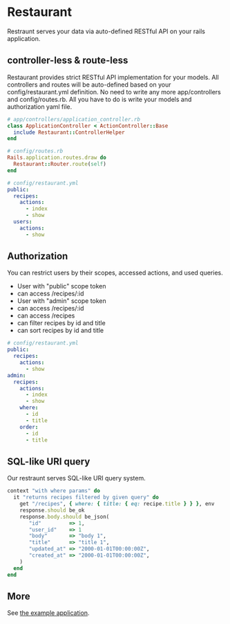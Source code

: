 # Restaurant
Restraunt serves your data via auto-defined RESTful API on your rails application.

## controller-less & route-less
Restaurant provides strict RESTful API implementation for your models.
All controllers and routes will be auto-defined based on your config/restaurant.yml definition.
No need to write any more app/controllers and config/routes.rb.
All you have to do is write your models and authorization yaml file.

```ruby
# app/controllers/application_controller.rb
class ApplicationController < ActionController::Base
  include Restaurant::ControllerHelper
end
```

```ruby
# config/routes.rb
Rails.application.routes.draw do
  Restaurant::Router.route(self)
end
```

```yaml
# config/restaurant.yml
public:
  recipes:
    actions:
      - index
      - show
  users:
    actions:
      - show
```

## Authorization
You can restrict users by their scopes, accessed actions, and used queries.

* User with "public" scope token
 * can access /recipes/:id
* User with "admin" scope token
 * can access /recipes/:id
 * can access /recipes
 * can filter recipes by id and title
 * can sort recipes by id and title

```yaml
# config/restaurant.yml
public:
  recipes:
    actions:
      - show
admin:
  recipes:
    actions:
      - index
      - show
    where:
      - id
      - title
    order:
      - id
      - title
```

## SQL-like URI query
Our restraunt serves SQL-like URI query system.

```ruby
context "with where params" do
  it "returns recipes filtered by given query" do
    get "/recipes", { where: { title: { eq: recipe.title } } }, env
    response.should be_ok
    response.body.should be_json(
       "id"         => 1,
       "user_id"    => 1
       "body"       => "body 1",
       "title"      => "title 1",
       "updated_at" => "2000-01-01T00:00:00Z",
       "created_at" => "2000-01-01T00:00:00Z",
    )
  end
end
```

## More
See [the example application](https://github.com/r7kamura/restaurant/tree/master/spec/dummy).
